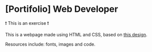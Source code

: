 # [Portifolio] Web Developer

❗ This is an exercise ❗

This is a webpage made using HTML and CSS, based on [this design](https://www.figma.com/file/I2wIWI0RoQ8zAq7GY8tYaF/Web-Developer-Portfolio---Personal-Site-(Community)?type=design&node-id=240%3A274&mode=design&t=eEsxTDp52VckWNYi-1).

Resources include: fonts, images and code.